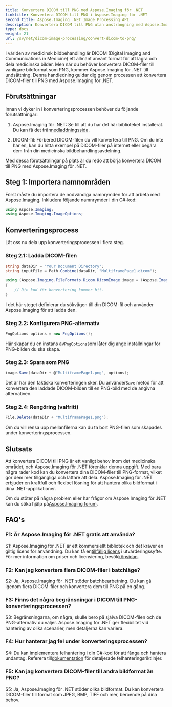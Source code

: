```yaml
---
title: Konvertera DICOM till PNG med Aspose.Imaging för .NET
linktitle: Konvertera DICOM till PNG i Aspose.Imaging för .NET
second_title: Aspose.Imaging .NET Image Processing API
description: Konvertera DICOM till PNG utan ansträngning med Aspose.Imaging för .NET. Effektivisera medicinsk bilddelning.
type: docs
weight: 21
url: /sv/net/dicom-image-processing/convert-dicom-to-png/
---
```

I världen av medicinsk bildbehandling är DICOM (Digital Imaging and Communications in Medicine) ett allmänt använt format för att lagra och dela medicinska bilder. Men när du behöver konvertera DICOM-filer till vanligare bildformat som PNG, kommer Aspose.Imaging för .NET till undsättning. Denna handledning guidar dig genom processen att konvertera DICOM-filer till PNG med Aspose.Imaging för .NET.

## Förutsättningar

Innan vi dyker in i konverteringsprocessen behöver du följande förutsättningar:

1.  Aspose.Imaging för .NET: Se till att du har det här biblioteket installerat. Du kan få det från[nedladdningssida](https://releases.aspose.com/imaging/net/).

2. DICOM-fil: Förbered DICOM-filen du vill konvertera till PNG. Om du inte har en, kan du hitta exempel på DICOM-filer på internet eller begära dem från din medicinska bildbehandlingsavdelning.

Med dessa förutsättningar på plats är du redo att börja konvertera DICOM till PNG med Aspose.Imaging för .NET.

## Steg 1: Importera namnområden

Först måste du importera de nödvändiga namnrymden för att arbeta med Aspose.Imaging. Inkludera följande namnrymder i din C#-kod:

```csharp
using Aspose.Imaging;
using Aspose.Imaging.ImageOptions;
```

## Konverteringsprocess

Låt oss nu dela upp konverteringsprocessen i flera steg.

### Steg 2.1: Ladda DICOM-filen

```csharp
string dataDir = "Your Document Directory";
string inputFile = Path.Combine(dataDir, "MultiframePage1.dicom");

using (Aspose.Imaging.FileFormats.Dicom.DicomImage image = (Aspose.Imaging.FileFormats.Dicom.DicomImage)Image.Load(inputFile))
{
    // Din kod för konvertering kommer hit.
}
```

I det här steget definierar du sökvägen till din DICOM-fil och använder Aspose.Imaging för att ladda den.

### Steg 2.2: Konfigurera PNG-alternativ

```csharp
PngOptions options = new PngOptions();
```

 Här skapar du en instans av`PngOptions`som låter dig ange inställningar för PNG-bilden du ska skapa.

### Steg 2.3: Spara som PNG

```csharp
image.Save(dataDir + @"MultiframePage1.png", options);
```

 Det är här den faktiska konverteringen sker. Du använder`Save` metod för att konvertera den laddade DICOM-bilden till en PNG-bild med de angivna alternativen.

### Steg 2.4: Rengöring (valfritt)

```csharp
File.Delete(dataDir + "MultiframePage1.png");
```

Om du vill rensa upp mellanfilerna kan du ta bort PNG-filen som skapades under konverteringsprocessen.

## Slutsats

Att konvertera DICOM till PNG är ett vanligt behov inom det medicinska området, och Aspose.Imaging för .NET förenklar denna uppgift. Med bara några rader kod kan du konvertera dina DICOM-filer till PNG-format, vilket gör dem mer tillgängliga och lättare att dela. Aspose.Imaging för .NET erbjuder en kraftfull och flexibel lösning för att hantera olika bildformat i dina .NET-applikationer.

 Om du stöter på några problem eller har frågor om Aspose.Imaging för .NET kan du söka hjälp på[Aspose.Imaging forum](https://forum.aspose.com/).

## FAQ's

### F1: Är Aspose.Imaging för .NET gratis att använda?

S1: Aspose.Imaging för .NET är ett kommersiellt bibliotek och det kräver en giltig licens för användning. Du kan få en[tillfällig licens](https://purchase.aspose.com/temporary-license/) i utvärderingssyfte. För mer information om priser och licensiering, besök[köpsidan](https://purchase.aspose.com/buy).

### F2: Kan jag konvertera flera DICOM-filer i batchläge?

S2: Ja, Aspose.Imaging för .NET stöder batchbearbetning. Du kan gå igenom flera DICOM-filer och konvertera dem till PNG på en gång.

### F3: Finns det några begränsningar i DICOM till PNG-konverteringsprocessen?

S3: Begränsningarna, om några, skulle bero på själva DICOM-filen och de PNG-alternativ du väljer. Aspose.Imaging för .NET ger flexibilitet vid hantering av olika scenarier, men detaljerna kan variera.

### F4: Hur hanterar jag fel under konverteringsprocessen?

 S4: Du kan implementera felhantering i din C#-kod för att fånga och hantera undantag. Referera till[dokumentation](https://reference.aspose.com/imaging/net/) för detaljerade felhanteringsriktlinjer.

### F5: Kan jag konvertera DICOM-filer till andra bildformat än PNG?

S5: Ja, Aspose.Imaging för .NET stöder olika bildformat. Du kan konvertera DICOM-filer till format som JPEG, BMP, TIFF och mer, beroende på dina behov.